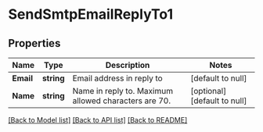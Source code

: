 # SendSmtpEmailReplyTo1

## Properties
Name | Type | Description | Notes
------------ | ------------- | ------------- | -------------
**Email** | **string** | Email address in reply to | [default to null]
**Name** | **string** | Name in reply to. Maximum allowed characters are 70. | [optional] [default to null]

[[Back to Model list]](../README.md#documentation-for-models) [[Back to API list]](../README.md#documentation-for-api-endpoints) [[Back to README]](../README.md)



